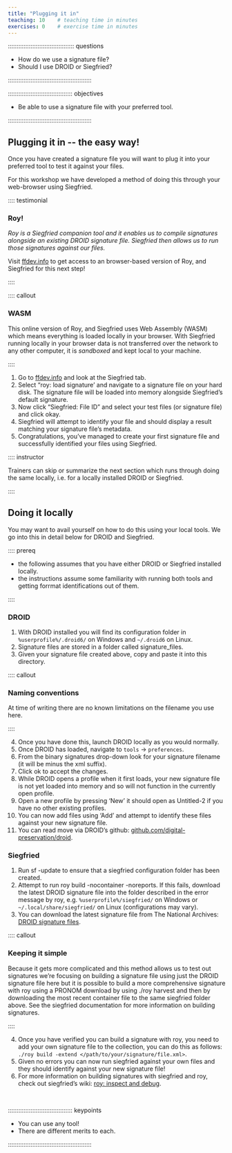 ```yaml
---
title: "Plugging it in"
teaching: 10    # teaching time in minutes
exercises: 0    # exercise time in minutes
---
```


:::::::::::::::::::::::::::::::::::::: questions

- How do we use a signature file?
- Should I use DROID or Siegfried?

::::::::::::::::::::::::::::::::::::::::::::::::

::::::::::::::::::::::::::::::::::::: objectives

- Be able to use a signature file with your preferred tool.

::::::::::::::::::::::::::::::::::::::::::::::::

## Plugging it in -- the easy way!

Once you have created a signature file you will want to plug it into your
preferred tool to test it against your files.

For this workshop we have developed a method of doing this through your
web-browser using Siegfried.

:::: testimonial

### Roy!

_Roy is a Siegfried companion tool and it enables us to compile signatures
alongside an existing DROID signature file. Siegfried then allows us to
run those signatures against our files._

Visit [ffdev.info](https://ffdev.info) to get access to an browser-based
version of Roy, and Siegfried for this next step!

::::

:::: callout

### WASM

This online version of Roy, and Siegfried uses Web Assembly (WASM) which means
everything is loaded locally in your browser. With Siegfried running
locally in your browser data is not transferred over the network to any
other computer, it is _sandboxed_ and kept local to your machine.

::::

1. Go to [ffdev.info](https://ffdev.info) and look at the Siegfried tab.
2. Select “roy: load signature’ and navigate to a signature file on your
hard disk. The signature file will be loaded into memory alongside
Siegfried’s default signature.
3. Now click “Siegfried: File ID” and select your test files
(or signature file) and click okay.
4. Siegfried will attempt to identify your file and should display a
result matching your signature file’s metadata.
5. Congratulations, you’ve managed to create your first signature file
and successfully identified your files using Siegfried.

:::: instructor

Trainers can skip or summarize the next section which runs through doing the
same locally, i.e. for a locally installed DROID or Siegfried.

::::

## Doing it locally

You may want to avail yourself on how to do this using your local tools.
We go into this in detail below for DROID and Siegfried.

:::: prereq

* the following assumes that you have either DROID or Siegfried
installed locally.
* the instructions assume some familiarity with running both tools and
getting forrmat identifications out of them.

::::

### DROID

1. With DROID installed you will find its configuration folder
in `%userprofile%/.droid6/`  on Windows and `~/.droid6` on Linux.
2. Signature files are stored in a folder called signature_files.
3. Given your signature file created above, copy and paste it into
this directory.

:::: callout

### Naming conventions

At time of writing there are no known limitations on the filename you use here.

::::

4. Once you have done this, launch DROID locally as you would normally.
5. Once DROID has loaded, navigate to `tools` -> `preferences`.
6. From the binary signatures drop-down look for your signature filename
(it will be minus the xml suffix).
7. Click ok to accept the changes.
8. While DROID opens a profile when it first loads, your new signature file
is not yet loaded into memory and so will not function in the currently
open profile.
8. Open a new profile by pressing ‘New’ it should open as Untitled-2 if you
have no other existing profiles.
10. You can now add files using ‘Add’ and attempt to identify these files
against your new signature file.
11. You can read move via DROID’s github:
[github.com/digital-preservation/droid][droid-1].

[droid-1]: https://github.com/digital-preservation/droid

### Siegfried

1. Run sf -update to ensure that a siegfried configuration folder has
been created.
2. Attempt to run roy build -nocontainer -noreports. If this fails,
download the latest DROID signature file into the folder described in the
error message by roy, e.g. `%userprofile%/siegfried/` on
Windows or `~/.local/share/siegfried/` on Linux (configurations may vary).
3. You can download the latest signature file from The National Archives:
[DROID signature files][droid-2].

[droid-2]: https://www.nationalarchives.gov.uk/aboutapps/pronom/droid-signature-files.htm

:::: callout

### Keeping it simple

Because it gets more complicated and this method allows us to test out
signatures we’re focusing on building a signature file using just the DROID
signature file here but it is possible to build a more comprehensive signature
with roy using a PRONOM download by using ./roy harvest and then by
downloading the most recent container file to the same siegfried folder
above. See the siegfried documentation for more information on
building signatures.

::::

4. Once you have verified you can build a signature with roy, you need
to add your own signature file to the collection, you can do this
as follows: `./roy build -extend </path/to/your/signature/file.xml>`.
5. Given no errors you can now run siegfried against your own files and
they should identify against your new signature file!
6. For more information on building signatures with siegfried and roy,
check out siegfried’s wiki: [roy: inspect and debug][roy-1].

[roy-1]: https://github.com/richardlehane/siegfried/wiki/Inspect-and-Debug

<!-- NB. Keypoints should appear at the end of the markdown file. Aesthetically
     it looks like it's better with an additional newline so adding that
     here and using this comment as a separator to make it easy to read
     content.
-->

<br>

::::::::::::::::::::::::::::::::::::: keypoints

- You can use any tool!
- There are different merits to each.

::::::::::::::::::::::::::::::::::::::::::::::::
